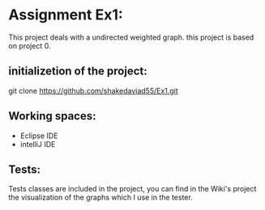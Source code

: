 # Assignment Ex1:

 This project deals with a undirected weighted graph. this project is based on project 0.

## initializetion of the project:
  git clone https://github.com/shakedaviad55/Ex1.git
  
## Working spaces:
- Eclipse IDE
- intelliJ IDE

## Tests:
Tests classes are included in the project, you can find in the Wiki's project
the visualization of the graphs which I use in the tester.

